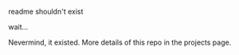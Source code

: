 readme shouldn't exist

wait...






















Nevermind, it existed. More details of this repo in the projects page.